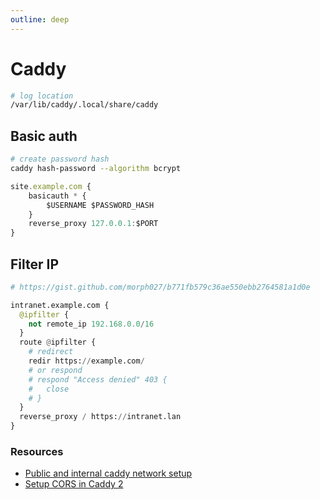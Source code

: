 ```yaml
---
outline: deep
---
```


# Caddy

```bash
# log location
/var/lib/caddy/.local/share/caddy
```

## Basic auth

```bash
# create password hash
caddy hash-password --algorithm bcrypt
```

```javascript title="Caddyfile"
site.example.com {
    basicauth * {
        $USERNAME $PASSWORD_HASH
    }
    reverse_proxy 127.0.0.1:$PORT
}
```

## Filter IP

```python title="Caddyfile"
# https://gist.github.com/morph027/b771fb579c36ae550ebb2764581a1d0e

intranet.example.com {
  @ipfilter {
    not remote_ip 192.168.0.0/16
  }
  route @ipfilter {
    # redirect
    redir https://example.com/
    # or respond
    # respond "Access denied" 403 {
    #   close
    # }
  }
  reverse_proxy / https://intranet.lan
}
```

### Resources

- [Public and internal caddy network setup](https://mrkaran.dev/posts/exposing-services-self-hosting/)
- [Setup CORS in Caddy 2](https://kalnytskyi.com/posts/setup-cors-caddy-2/)
